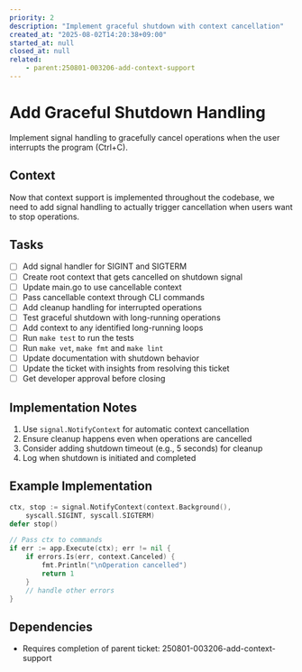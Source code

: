 ```yaml
---
priority: 2
description: "Implement graceful shutdown with context cancellation"
created_at: "2025-08-02T14:20:38+09:00"
started_at: null
closed_at: null
related:
    - parent:250801-003206-add-context-support
---
```


# Add Graceful Shutdown Handling

Implement signal handling to gracefully cancel operations when the user interrupts the program (Ctrl+C).

## Context

Now that context support is implemented throughout the codebase, we need to add signal handling to actually trigger cancellation when users want to stop operations.

## Tasks

- [ ] Add signal handler for SIGINT and SIGTERM
- [ ] Create root context that gets cancelled on shutdown signal
- [ ] Update main.go to use cancellable context
- [ ] Pass cancellable context through CLI commands
- [ ] Add cleanup handling for interrupted operations
- [ ] Test graceful shutdown with long-running operations
- [ ] Add context to any identified long-running loops
- [ ] Run `make test` to run the tests
- [ ] Run `make vet`, `make fmt` and `make lint`
- [ ] Update documentation with shutdown behavior
- [ ] Update the ticket with insights from resolving this ticket
- [ ] Get developer approval before closing

## Implementation Notes

1. Use `signal.NotifyContext` for automatic context cancellation
2. Ensure cleanup happens even when operations are cancelled
3. Consider adding shutdown timeout (e.g., 5 seconds) for cleanup
4. Log when shutdown is initiated and completed

## Example Implementation

```go
ctx, stop := signal.NotifyContext(context.Background(), 
    syscall.SIGINT, syscall.SIGTERM)
defer stop()

// Pass ctx to commands
if err := app.Execute(ctx); err != nil {
    if errors.Is(err, context.Canceled) {
        fmt.Println("\nOperation cancelled")
        return 1
    }
    // handle other errors
}
```

## Dependencies

- Requires completion of parent ticket: 250801-003206-add-context-support